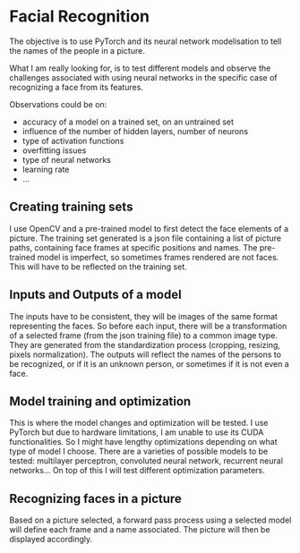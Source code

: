 # Facial Recognition

The objective is to use PyTorch and its neural network modelisation to tell the names of the people in a picture.

What I am really looking for, is to test different models and observe the challenges associated with using neural networks in the specific case of recognizing a face from its features.

Observations could be on: 
- accuracy of a model on a trained set, on an untrained set 
- influence of the number of hidden layers, number of neurons
- type of activation functions 
- overfitting issues
- type of neural networks
- learning rate
- ...

## Creating training sets
I use OpenCV and a pre-trained model to first detect the face elements of a picture. The training set generated is a json file containing a list of picture paths, containing face frames at specific positions and names.
The pre-trained model is imperfect, so sometimes frames rendered are not faces. This will have to be reflected on the training set. 

## Inputs and Outputs of a model
The inputs have to be consistent, they will be images of the same format representing the faces. So before each input, there will be a transformation of a selected frame (from the json training file) to a common image type. They are generated from the standardization process (cropping, resizing, pixels normalization).
The outputs will reflect the names of the persons to be recognized, or if it is an unknown person, or sometimes if it is not even a face.  

## Model training and optimization
This is where the model changes and optimization will be tested. I use PyTorch but due to hardware limitations, I am unable to use its CUDA functionalities. So I might have lengthy optimizations depending on what type of model I choose.
There are a varieties of possible models to be tested: multilayer perceptron, convoluted neural network, recurrent neural networks... On top of this I will test different optimization parameters.

## Recognizing faces in a picture
Based on a picture selected, a forward pass process using a selected model will define each frame and a name associated. The picture will then be displayed accordingly.




